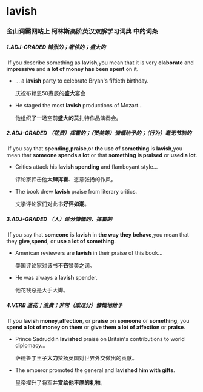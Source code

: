 # lavish

### 金山词霸网站上 柯林斯高阶英汉双解学习词典 中的词条

##### 1.ADJ-GRADED 铺张的；奢侈的；盛大的

​	If you describe something as **lavish**,you mean that it is very **elaborate** and **impressive** and **a lot of money has been spent** on it.

- ... a **lavish** party to celebrate Bryan's fiftieth birthday.

  庆祝布赖恩50寿辰的**盛大**宴会

- He staged the most **lavish** productions of Mozart...

  他组织了一场空前**盛大的**莫扎特作品演奏会。

##### 2.ADJ-GRADED  （花费）挥霍的；（赞美等）慷慨给予的；（行为）毫无节制的

​	If you say that **spending**,**praise**,or **the use of something** is **lavish**,you mean that **someone spends a lot** or that **something is praised** or **used a lot**.

- Critics attack his **lavish spending** and flamboyant style...

  评论家抨击他**大肆挥霍**、恣意张扬的作风。

- The book drew **lavish** praise from literary critics.

  文学评论家们对此书**好评如潮**。

##### 3.ADJ-GRADED  （人）过分慷慨的，挥霍的

​	If you say that **someone** is **lavish** in **the way they behave**,you mean that they **give**,**spend**, or **use a lot of something**.

- American reviewers are **lavish** in their praise of this book...

  美国评论家对该书**不吝**赞美之词。

- He was always a **lavish** spender.

  他花钱总是大手大脚。

##### 4.VERB 滥花；浪费；非常（或过分）慷慨地给予

​	If you **lavish money**,**affection**, or **praise** on **someone** or **something**, you **spend a lot of money on them** or **give them a lot of affection** or **praise**.

- Prince Sadruddin **lavished** praise on Britain's contributions to world diplomacy...

  萨德鲁丁王子**大力**赞扬英国对世界外交做出的贡献。

- The emperor promoted the general and **lavished him with gifts**.

  皇帝擢升了将军并**赏给他丰厚的礼物**。









